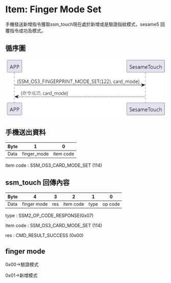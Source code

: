 # Item: Finger Mode Set

手機發送新增指令獲取ssm_touch現在處於新增或是驗證指紋模式，sesame5 回覆指令成功及模式。

## 循序圖
<p align="left" >
  <img src="../src/finger_mode_set/finger_mode_set.png" alt="" title="">
</p>

## 手機送出資料
| Byte |1        | 0         |
|------|:-------:|:---------:|
| Data |finger_mode| item code |

item code : SSM_OS3_CARD_MODE_SET (114)


## ssm_touch 回傳內容
| Byte |    4    | 3   | 2  | 1    | 0  |
|------|:-------:|:---:|:--:|:----:|:--:|
| Data | finger mode | res | item code | type |op code|

type : SSM2_OP_CODE_RESPONSE(0x07)

item code : SSM_OS3_CARD_MODE_SET (114)

res : CMD_RESULT_SUCCESS (0x00)

## finger mode

0x00->驗證模式      

0x01->新增模式